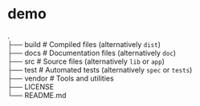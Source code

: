 # demo   
.   
├── build                   # Compiled files (alternatively `dist`)   
├── docs                    # Documentation files (alternatively `doc`)    
├── src                     # Source files (alternatively `lib` or `app`)   
├── test                    # Automated tests (alternatively `spec` or `tests`)   
├── vendor                   # Tools and utilities   
├── LICENSE   
└── README.md   
   
